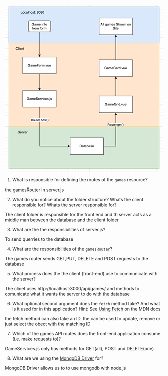 
![Flowchart Diagram](images/diagram.png)


1. What is responsible for defining the routes of the `games` resource?

the gamesRouter in server.js


2. What do you notice about the folder structure?  Whats the client responsible for? Whats the server responsible for?

The client folder is responsible for the front end and th server acts as a middle man between the database and the client folder

3. What are the the responsibilities of server.js?

To send querries to the database

4. What are the responsibilities of the `gamesRouter`?

The games router sends GET,PUT, DELETE and POST requests to the database

5. What process does the the client (front-end) use to communicate with the server?

The clinet uses http://localhost:3000/api/games/ and methods to comunicate what it wants the server to do with the database

6. What optional second argument does the `fetch` method take? And what is it used for in this application? Hint: See [Using Fetch](https://developer.mozilla.org/en-US/docs/Web/API/Fetch_API/Using_Fetch) on the MDN docs

the fetch method can also take an ID. the can be used to update, remove or just select the obect with the matching ID

7. Which of the games API routes does the front-end application consume (i.e. make requests to)?

GameServices.js only has methods for GET(all), POST and DELETE(one)

8. What are we using the [MongoDB Driver](http://mongodb.github.io/node-mongodb-native/) for?

MongoDB Driver allows us to to use mongodb with node.js